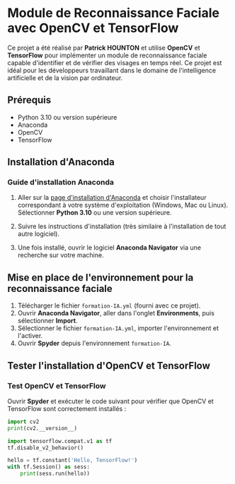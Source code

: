 # Module de Reconnaissance Faciale avec OpenCV et TensorFlow

Ce projet a été réalisé par **Patrick HOUNTON** et utilise **OpenCV** et **TensorFlow** pour implémenter un module de reconnaissance faciale capable d'identifier et de vérifier des visages en temps réel. Ce projet est idéal pour les développeurs travaillant dans le domaine de l'intelligence artificielle et de la vision par ordinateur.

## Prérequis

- Python 3.10 ou version supérieure
- Anaconda
- OpenCV
- TensorFlow

## Installation d'Anaconda

### Guide d'installation Anaconda

1. Aller sur la [page d'installation d'Anaconda](https://www.anaconda.com/products/distribution) et choisir l'installateur correspondant à votre système d'exploitation (Windows, Mac ou Linux). Sélectionner **Python 3.10** ou une version supérieure.
   
2. Suivre les instructions d'installation (très similaire à l'installation de tout autre logiciel).
   
3. Une fois installé, ouvrir le logiciel **Anaconda Navigator** via une recherche sur votre machine.

## Mise en place de l'environnement pour la reconnaissance faciale

1. Télécharger le fichier `formation-IA.yml` (fourni avec ce projet).
2. Ouvrir **Anaconda Navigator**, aller dans l'onglet **Environments**, puis sélectionner **Import**.
3. Sélectionner le fichier `formation-IA.yml`, importer l'environnement et l'activer.
4. Ouvrir **Spyder** depuis l'environnement `formation-IA`.

## Tester l'installation d'OpenCV et TensorFlow

### Test OpenCV et TensorFlow

Ouvrir **Spyder** et exécuter le code suivant pour vérifier que OpenCV et TensorFlow sont correctement installés :

```python
import cv2
print(cv2.__version__)

import tensorflow.compat.v1 as tf
tf.disable_v2_behavior()

hello = tf.constant('Hello, TensorFlow!')
with tf.Session() as sess:
    print(sess.run(hello))